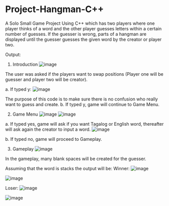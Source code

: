 # Project-Hangman-C++
A Solo Small Game Project Using C++ which has two players where one player thinks of a word and the other player guesses letters within a certain number of guesses. If the guesser is wrong, parts of a hangman are displayed until the guesser guesses the given word by the creator or player two.

Output:

1.	Introduction
 ![image](https://github.com/mynameismaki/Project-Hangman/assets/138430122/5c935e4d-0d27-475f-bb14-bfb07e547ef4)

The user was asked if the players want to swap positions (Player one will be guesser and player two will be creator).

 a.	If typed y:
  ![image](https://github.com/mynameismaki/Project-Hangman/assets/138430122/614cfdbd-04e0-4847-85eb-6ec6dd5a522b)
 
 The purpose of this code is to make sure there is no confusion who really want to guess and create.
 b.	If typed y, game will continue to Game Menu.

2.	Game Menu
 ![image](https://github.com/mynameismaki/Project-Hangman/assets/138430122/69198cfa-957b-426a-aae7-85b69374650e)
 ![image](https://github.com/mynameismaki/Project-Hangman/assets/138430122/e4b1663b-ec48-4ffe-8dc7-55914defb527)

 a.	If typed yes, game will ask if you want Tagalog or English word, thereafter will ask again the creator to input a word.
  ![image](https://github.com/mynameismaki/Project-Hangman/assets/138430122/236e58e6-f09a-4552-bcfc-8c32bdb513eb)
 
 b.	If typed no, game will proceed to Gameplay.

3.	Gameplay
 ![image](https://github.com/mynameismaki/Project-Hangman/assets/138430122/229c7510-4cce-47f5-8980-28b89c936d9d)

In the gameplay, many blank spaces will be created for the guesser.


Assuming that the word is stacks the output will be:
Winner:
  ![image](https://github.com/mynameismaki/Project-Hangman/assets/138430122/ba2a12b1-0245-4a97-bb95-fa819690ee6a)
  
  ![image](https://github.com/mynameismaki/Project-Hangman/assets/138430122/2ea63707-c8de-43b2-aba5-aecbf94157f4)

Loser:
  ![image](https://github.com/mynameismaki/Project-Hangman/assets/138430122/794e9106-7a01-4b31-be63-603cf16a805f)
  
  ![image](https://github.com/mynameismaki/Project-Hangman/assets/138430122/396ca153-39c6-4ff9-848f-8120a45e67d9)



